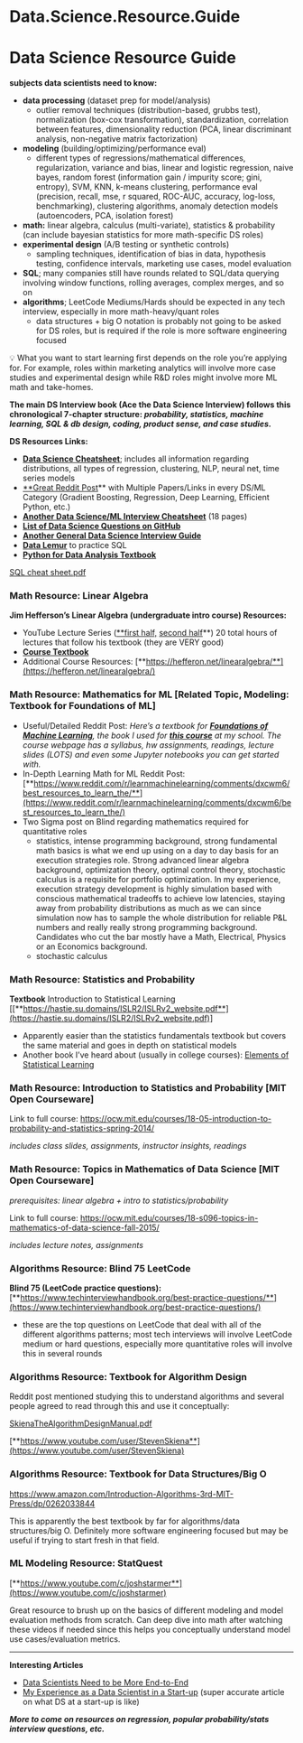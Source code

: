 # Data.Science.Resource.Guide


# Data Science Resource Guide

**subjects data scientists need to know:**

- **data processing** (dataset prep for model/analysis)
    - outlier removal techniques (distribution-based, grubbs test), normalization (box-cox transformation), standardization, correlation between features, dimensionality reduction (PCA, linear discriminant analysis, non-negative matrix factorization)
- **modeling** (building/optimizing/performance eval)
    - different types of regressions/mathematical differences, regularization, variance and bias, linear and logistic regression, naive bayes, random forest (information gain / impurity score; gini, entropy), SVM, KNN, k-means clustering, performance eval (precision, recall, mse, r squared, ROC-AUC, accuracy, log-loss, benchmarking), clustering algorithms, anomaly detection models (autoencoders, PCA, isolation forest)
- **math:** linear algebra, calculus (multi-variate), statistics & probability (can include bayesian statistics for more math-specific DS roles)
- **experimental design** (A/B testing or synthetic controls)
    - sampling techniques, identification of bias in data, hypothesis testing, confidence intervals, marketing use cases, model evaluation
- **SQL**; many companies still have rounds related to SQL/data querying involving window functions, rolling averages, complex merges, and so on
- **algorithms**; LeetCode Mediums/Hards should be expected in any tech interview, especially in more math-heavy/quant roles
    - data structures + big O notation is probably not going to be asked for DS roles, but is required if the role is more software engineering focused

<aside>
💡 What you want to start learning first depends on the role you’re applying for. For example, roles within marketing analytics will involve more case studies and experimental design while R&D roles might involve more ML math and take-homes.

**The main DS Interview book (Ace the Data Science Interview) follows this chronological 7-chapter structure: *probability, statistics, machine learning, SQL & db design, coding, product sense, and case studies.*** 

</aside>

**DS Resources Links:**

- **[Data Science Cheatsheet](https://www.reddit.com/r/learnmachinelearning/comments/yikvw4/cheat_sheets_for_machine_learning_and_data/)**; includes all information regarding distributions, all types of regression, clustering, NLP, neural net, time series models
- [**Great Reddit Post](https://www.reddit.com/r/rprogramming/comments/kafpgv/data_science_learning_resources/)** with Multiple Papers/Links in every DS/ML Category (Gradient Boosting, Regression, Deep Learning, Efficient Python, etc.)
- [**Another Data Science/ML Interview Cheatsheet**](https://www.reddit.com/r/learnmachinelearning/comments/yikvw4/cheat_sheets_for_machine_learning_and_data/) (18 pages)
- [**List of Data Science Questions on GitHub**](https://github.com/alexeygrigorev/data-science-interviews/blob/master/theory.md)
- [**Another General Data Science Interview Guide**](http://nadbordrozd.github.io/interviews/)
- [**Data Lemur**](https://datalemur.com/) to practice SQL
- [**Python for Data Analysis Textbook**](https://wesmckinney.com/book/)

[SQL cheat sheet.pdf](https://s3-us-west-2.amazonaws.com/secure.notion-static.com/e208fff9-7d7b-4316-9fa8-89e00d2bb491/SQL_cheat_sheet.pdf)

### Math Resource: Linear Algebra

**Jim Hefferson’s Linear Algebra (undergraduate intro course) Resources:**

- YouTube Lecture Series ([**first half,](https://www.youtube.com/watch?v=JnTa9XtvmfI&t=3769s) [second half](https://youtu.be/DJ6YwBN7Ya8)**) 20 total hours of lectures that follow his textbook (they are VERY good)
- [**Course Textbook**](https://joshua.smcvt.edu/linearalgebra/book.pdf)
- Additional Course Resources: [**https://hefferon.net/linearalgebra/**](https://hefferon.net/linearalgebra/)

### Math Resource: Mathematics for ML [Related Topic, Modeling: Textbook for Foundations of ML]

- Useful/Detailed Reddit Post: *Here’s a textbook for [**Foundations of Machine Learning**](https://pdfs.semanticscholar.org/e923/9469aba4bccf3e36d1c27894721e8dbefc44.pdf), the book I used for [**this course**](http://web.math.ucsb.edu/~atzberg/pmwiki_intranet/index.php?n=Teaching2018FallMachineLearningMATH_CS_120.Homepage?setskin=atzbergerClassSkin2) at my school. The course webpage has a syllabus, hw assignments, readings, lecture slides (LOTS) and even some Jupyter notebooks you can get started with.*
- In-Depth Learning Math for ML Reddit Post: [**https://www.reddit.com/r/learnmachinelearning/comments/dxcwm6/best_resources_to_learn_the/**](https://www.reddit.com/r/learnmachinelearning/comments/dxcwm6/best_resources_to_learn_the/)
- Two Sigma post on Blind regarding mathematics required for quantitative roles
    - statistics, intense programming background, strong fundamental math basics is what we end up using on a day to day basis for an execution strategies role. Strong advanced linear algebra background, optimization theory, optimal control theory, stochastic calculus is a requisite for portfolio optimization. In my experience, execution strategy development is highly simulation based with conscious mathematical tradeoffs to achieve low latencies, staying away from probability distributions as much as we can since simulation now has to sample the whole distribution for reliable P&L numbers and really really strong programming background. Candidates who cut the bar mostly have a Math, Electrical, Physics or an Economics background.
    - stochastic calculus

### Math Resource: Statistics and Probability

**Textbook** Introduction to Statistical Learning [[**https://hastie.su.domains/ISLR2/ISLRv2_website.pdf**](https://hastie.su.domains/ISLR2/ISLRv2_website.pdf)]

- Apparently easier than the statistics fundamentals textbook but covers the same material and goes in depth on statistical models
- Another book I’ve heard about (usually in college courses): [Elements of Statistical Learning](https://hastie.su.domains/ElemStatLearn/)

 

### Math Resource: Introduction to Statistics and Probability [MIT Open Courseware]

Link to full course: https://ocw.mit.edu/courses/18-05-introduction-to-probability-and-statistics-spring-2014/

*includes class slides, assignments, instructor insights, readings*

### Math Resource: Topics in Mathematics of Data Science [MIT Open Courseware]

*prerequisites: linear algebra + intro to statistics/probability*

Link to full course: https://ocw.mit.edu/courses/18-s096-topics-in-mathematics-of-data-science-fall-2015/

*includes lecture notes, assignments*

### Algorithms Resource: Blind 75 LeetCode

**Blind 75 (LeetCode practice questions):** [**https://www.techinterviewhandbook.org/best-practice-questions/**](https://www.techinterviewhandbook.org/best-practice-questions/)

- these are the top questions on LeetCode that deal with all of the different algorithms patterns; most tech interviews will involve LeetCode medium or hard questions, especially more quantitative roles will involve this in several rounds

### Algorithms Resource: Textbook for Algorithm Design

Reddit post mentioned studying this to understand algorithms and several people agreed to read through this and use it conceptually:

[SkienaTheAlgorithmDesignManual.pdf](https://s3-us-west-2.amazonaws.com/secure.notion-static.com/ef812083-e322-47f7-9a01-7667374e9f9e/SkienaTheAlgorithmDesignManual.pdf)

[**https://www.youtube.com/user/StevenSkiena**](https://www.youtube.com/user/StevenSkiena)

### Algorithms Resource: Textbook for Data Structures/Big O

https://www.amazon.com/Introduction-Algorithms-3rd-MIT-Press/dp/0262033844

This is apparently the best textbook by far for algorithms/data structures/big O. Definitely more software engineering focused but may be useful if trying to start fresh in that field.

### ML Modeling Resource: StatQuest

[**https://www.youtube.com/c/joshstarmer**](https://www.youtube.com/c/joshstarmer)

Great resource to brush up on the basics of different modeling and model evaluation methods from scratch. Can deep dive into math after watching these videos if needed since this helps you conceptually understand model use cases/evaluation metrics. 

---

**Interesting Articles**

- [Data Scientists Need to be More End-to-End](https://applyingml.com/resources/end-to-end/)
- [My Experience as a Data Scientist in a Start-up](https://towardsdatascience.com/my-experience-as-a-data-scientist-in-a-startup-13ae037780d0) (super accurate article on what DS at a start-up is like)

 ***More to come on resources on regression, popular probability/stats interview questions, etc.***

